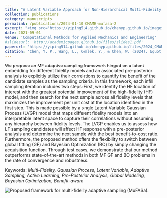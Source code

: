 ```yaml
---
title: "A Latent Variable Approach for Non-Hierarchical Multi-Fidelity Adaptive Sampling"
collection: publications
category: manuscripts
permalink: /publications/2024-01-10-CMAME-mufasa-2
excerpt: "<img src='https://yiping514.github.io/chenyp.github.io/images/CMAME_mufasa.pdf'>"
date: 2021-09-01
venue: 'Computational Methods for Applied Mechanics and Engineering'
#slidesurl: 'http://academicpages.github.io/files/slides1.pdf'
paperurl: 'https://yiping514.github.io/chenyp.github.io/files/2024_CMAME_mufasa.pdf'
citation: 'Chen, Y. P., Wang, L., Comlek, Y., & Chen, W. (2024). &quot;A Latent Variable Approach for Non-Hierarchical Multi-Fidelity Adaptive Sampling.&quot; <i>Computer Methods in Applied Mechanics and Engineering<i>, 421 (2024), 116773.'
---
```


We propose an MF adaptive sampling framework hinged on a latent embedding for different fidelity models and an associated pre-posterior analysis to explicitly utilize their correlations to quantify the benefit of the candidate samples as the sampling criteria. In this framework, each infill sampling iteration includes two steps: First, we identify the HF location of interest with the greatest potential improvement of the high-fidelity (HF) model, and then search for the next sample across all fidelity levels that maximizes the improvement per unit cost at the location identified in the first step. This is made possible by a single Latent Variable Gaussian Process (LVGP) model that maps different fidelity models into an interpretable latent space to capture their correlations without assuming any hierarchy between fidelity levels. The LVGP enables us to assess how LF sampling candidates will affect HF response with a pre-posterior analysis and determine the next sample with the best benefit-to-cost ratio. Furthermore, the proposed method offers the flexibility to switch between global fitting (GF) and Bayesian Optimization (BO) by simply changing the acquisition function. Through test cases, we demonstrate that our method outperforms state-of-the-art methods in both MF GF and BO problems in the rate of convergence and robustness. 

Keywords: _Multi-Fidelity, Gaussian Process, Latent Variable, Adaptive Sampling, Active Learning, Pre-Posterior Analysis, Global Modeling, Bayesian Optimization, Benefit-aware_

<img src="https://yiping514.github.io/chenyp.github.io/images/CMAME_mufasa.pdf" alt="Proposed framework for multi-fidelity adaptive sampling (MuFASa).">






